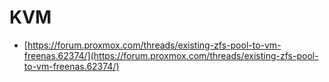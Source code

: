 # KVM

* [https://forum.proxmox.com/threads/existing-zfs-pool-to-vm-freenas.62374/](https://forum.proxmox.com/threads/existing-zfs-pool-to-vm-freenas.62374/)

